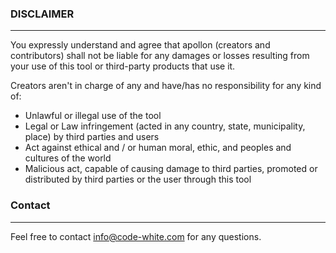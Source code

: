 ### DISCLAIMER

----

You expressly understand and agree that apollon (creators and contributors)
shall not be liable for any damages or losses resulting from your use of this
tool or third-party products that use it.

Creators aren't in charge of any and have/has no responsibility for any kind of:

* Unlawful or illegal use of the tool
* Legal or Law infringement (acted in any country, state, municipality, place)
  by third parties and users
* Act against ethical and / or human moral, ethic, and peoples and cultures of
  the world
* Malicious act, capable of causing damage to third parties, promoted or distributed
  by third parties or the user through this tool


### Contact

----

Feel free to contact info@code-white.com for any questions.
